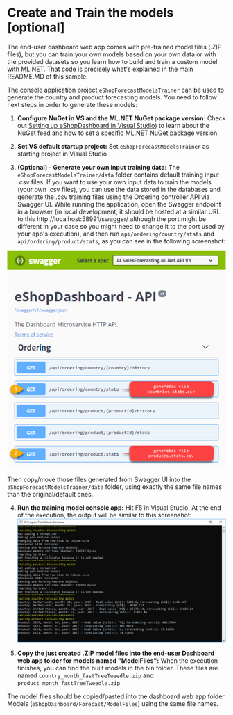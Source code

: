 # Create and Train the models [optional]

The end-user dashboard web app comes with pre-trained model files (.ZIP files), but you can train your own models based on your own data or with the provided datasets so you learn how to build and train a custom model with ML.NET. That code is precisely what's explained in the main README.MD of this sample.

The console application project `eShopForecastModelsTrainer` can be used to generate the country and product forecasting models. You need to follow next steps in order to generate these models:

1) **Configure NuGet in VS and the ML.NET NuGet package version:** Check out [Setting up eShopDashboard in Visual Studio](./Setting-up-eShopDashboard-in-Visual-Studio-and-running-it.md)) to learn about the NuGet feed and how to set a specific  ML.NET NuGet package version.

2) **Set VS default startup project:** Set `eShopForecastModelsTrainer` as starting project in Visual Studio

3) **(Optional) - Generate your own input training data:** The `eShopForecastModelsTrainer/data` folder contains default training input .csv files. 
If you want to use your own input data to train the models (your own .csv files), you can use the data stored in the databases and generate the .csv training files using the Ordering controller API via Swagger UI. While running the application, open the Swagger endpoint in a browser (in local development, it should be hosted at a similar URL to this http://localhost:58991/swagger/ although the port might be different in your case so you might need to change it to the port used by your app's execution), and then run `api/ordering/country/stats` and `api/ordering/product/stats`, as you can see in the following screenshot:

![image](./images/swagger-api.png)

Then copy/move those files generated from Swagger UI into the `eShopForecastModelsTrainer/data` folder, using exactly the same file names than the original/default ones.

4) **Run the training model console app:** Hit F5 in Visual Studio. At the end of the execution, the output will be similar to this screenshot:
![image](./images/training.png)

5) **Copy the just created .ZIP model files into the end-user Dashboard web app folder for models named "ModelFiles":** When the execution finishes, you can find the built models in the bin folder. These files are named `country_month_fastTreeTweedle.zip` and `product_month_fastTreeTweedle.zip`

The model files should be copied/pasted into the dashboard web app folder Models (`eShopDashboard/Forecast/ModelFiles`) using the same file names.
